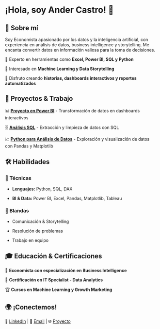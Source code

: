 # ¡Hola, soy Ander Castro! 👋
 
## 📌 Sobre mí

Soy Economista apasionado por los datos y la inteligencia artificial, con experiencia en análisis de datos, business intelligence y storytelling. Me encanta convertir datos en información valiosa para la toma de decisiones.
 
🔹 Experto en herramientas como **Excel, Power BI, SQL y Python**  

🔹 Interesado en **Machine Learning y Data Storytelling**  

🔹 Disfruto creando **historias, dashboards interactivos y reportes automatizados**  
 
## 🚀 Proyectos & Trabajo

📊 **[Proyecto en Power BI](#)** - Transformación de datos en dashboards interactivos  

🗄️ **[Análisis SQL](#)** - Extracción y limpieza de datos con SQL  

📈 **[Python para Análisis de Datos](#)** - Exploración y visualización de datos con Pandas y Matplotlib  
 
## 🛠️ Habilidades

### 📌 Técnicas

- **Lenguajes:** Python, SQL, DAX  

- **BI & Data:** Power BI, Excel, Pandas, Matplotlib, Tableau
 
### 📌 Blandas

- Comunicación & Storytelling  

- Resolución de problemas  

- Trabajo en equipo  
 
## 🎓 Educación & Certificaciones

📖 **Economista con especialización en Business Intelligence**  

📜 **Certificación en IT Specialist - Data Analytics**  

🏆 **Cursos en Machine Learning y Growth Marketing**  
 
## 🌍 ¡Conectemos!

📩 [LinkedIn](https://www.linkedin.com/in/andervcy/) | 📧 [Email](anderbladimir@gmail.com) | 🌐 [Proyecto](https://cienciadedatosec.com/)
 
